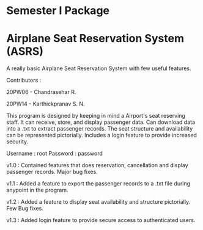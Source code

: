 # Semester I Package
# Airplane Seat Reservation System (ASRS)
A really basic Airplane Seat Reservation System with few useful features.

Contributors :

20PW06 - Chandrasehar R.

20PW14 - Karthickpranav S. N.

This program is designed by keeping in mind a Airport's seat reserving staff. It can receive, store, and display passenger data. 
Can download data into a .txt to extract passenger records. The seat structure and availability can be represented pictorially.
Includes a login feature to provide increased security.

Username : root
Password : password

v1.0 : Contained features that does reservation, cancellation and display passenger records. Major bug fixes.

v1.1 : Added a feature to export the passenger records to a .txt file during anypoint in the program.

v1.2 : Added a feature to display seat availability and structure pictorially. Few Bug fixes.

v1.3 : Added login feature to provide secure access to authenticated users. 
